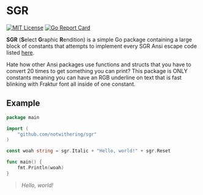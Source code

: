 # SGR
[![MIT License](https://img.shields.io/badge/License-MIT-a10b31)](https://github.com/notwithering/sgr/blob/main/LICENSE) [![Go Report Card](https://goreportcard.com/badge/github.com/notwithering/sgr)](https://goreportcard.com/report/github.com/notwithering/sgr)

**SGR** (**S**elect **G**raphic **R**endition) is a simple Go package containing a large block of constants that attempts to implement every SGR Ansi escape code listed [here](https://en.wikipedia.org/wiki/ANSI_escape_code#SGR_(Select_Graphic_Rendition)_parameters).

Hate how other Ansi packages use functions and structs that you have to convert 20 times to get something you can print? This package is ONLY constants meaning you can have an RGB underline on text that is fast blinking with Fraktur font all inside of one constant. 

## Example
```go
package main

import (
	"github.com/notwithering/sgr"
)

const woah string = sgr.Italic + "Hello, world!" + sgr.Reset

func main() {
	fmt.Println(woah)
}
```
> _Hello, world!_